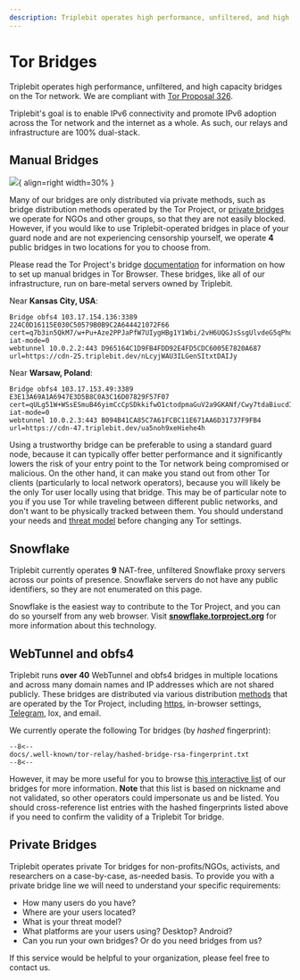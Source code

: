 ```yaml
---
description: Triplebit operates high performance, unfiltered, and high capacity bridges on the Tor network.
---
```


# Tor Bridges

Triplebit operates high performance, unfiltered, and high capacity bridges on the Tor network. We are compliant with [Tor Proposal 326](https://spec.torproject.org/proposals/326-tor-relay-well-known-uri-rfc8615.html).

Triplebit's goal is to enable IPv6 connectivity and promote IPv6 adoption across the Tor network and the internet as a whole. As such, our relays and infrastructure are 100% dual-stack.

## Manual Bridges

![](public/public-bridges.png){ align=right width=30% }

Many of our bridges are only distributed via private methods, such as bridge distribution methods operated by the Tor Project, or [private bridges](#private-bridges) we operate for NGOs and other groups, so that they are not easily blocked. However, if you would like to use Triplebit-operated bridges in place of your guard node and are not experiencing censorship yourself, we operate **4** public bridges in two locations for you to choose from.

Please read the Tor Project's bridge [documentation](https://tb-manual.torproject.org/bridges/) for information on how to set up manual bridges in Tor Browser. These bridges, like all of our infrastructure, run on bare-metal servers owned by Triplebit.

Near **Kansas City, USA**:

```
Bridge obfs4 103.17.154.136:3389 224C0D16115E030C50579B0B9C2A644421072F66 cert=q7b3in5QkM7/w+Pu+Aze2PPJaPfW7UIygHBg1Y1Wbi/2vH6UQGJsSsgUlvdeG5qPhdC2Og iat-mode=0
webtunnel 10.0.2.2:443 D965164C1D9FB4FDD92E4FD5CDC6005E7820A687 url=https://cdn-25.triplebit.dev/nLcyjWAU3ILGenSItxtDAIJy
```

Near **Warsaw, Poland**:

```
Bridge obfs4 103.17.153.49:3389 E3E13A69A1A6947E3D5B8C0A3C16D07829F57F07 cert=qULg51W+WSsESmuB46yimCcCpSDkkifwO1ctodpmaGuV2a9GKANf/Cwy7tdaBiucdIRCWA iat-mode=0
webtunnel 10.0.2.3:443 B094B41CA85C7A61FCBC11E671AA6D31737F9FB4 url=https://cdn-47.triplebit.dev/ua5noh9xeHiehe4h
```

Using a trustworthy bridge can be preferable to using a standard guard node, because it can typically offer better performance and it significantly lowers the risk of your entry point to the Tor network being compromised or malicious. On the other hand, it can make you stand out from other Tor clients (particularly to local network operators), because you will likely be the only Tor user locally using that bridge. This may be of particular note to you if you use Tor while traveling between different public networks, and don't want to be physically tracked between them. You should understand your needs and [threat model](https://www.privacyguides.org/en/basics/threat-modeling/) before changing any Tor settings.

## Snowflake

Triplebit currently operates **9** NAT-free, unfiltered Snowflake proxy servers across our points of presence. Snowflake servers do not have any public identifiers, so they are not enumerated on this page.

Snowflake is the easiest way to contribute to the Tor Project, and you can do so yourself from any web browser. Visit [**snowflake.torproject.org**](https://snowflake.torproject.org/) for more information about this technology.

## WebTunnel and obfs4

Triplebit runs **over 40** WebTunnel and obfs4 bridges in multiple locations and across many domain names and IP addresses which are not shared publicly. These bridges are distributed via various distribution [methods](https://gitlab.torproject.org/tpo/anti-censorship/rdsys/-/blob/main/doc/distributors.md) that are operated by the Tor Project, including [https](https://bridges.torproject.org/), in-browser settings, [Telegram](https://t.me/GetBridgesBot), lox, and email.

We currently operate the following Tor bridges (by *hashed* fingerprint):

```
--8<--
docs/.well-known/tor-relay/hashed-bridge-rsa-fingerprint.txt
--8<--
```

However, it may be more useful for you to browse [this interactive list](https://metrics.torproject.org/rs.html#search/Triplebit%20type:bridge%20) of our bridges for more information. **Note** that this list is based on nickname and not validated, so other operators could impersonate us and be listed. You should cross-reference list entries with the hashed fingerprints listed above if you need to confirm the validity of a Triplebit Tor bridge.

## Private Bridges

Triplebit operates private Tor bridges for non-profits/NGOs, activists, and researchers on a case-by-case, as-needed basis. To provide you with a private bridge line we will need to understand your specific requirements:

- How many users do you have?
- Where are your users located?
- What is your threat model?
- What platforms are your users using? Desktop? Android?
- Can you run your own bridges? Or do you need bridges from us?

If this service would be helpful to your organization, please feel free to contact us.

